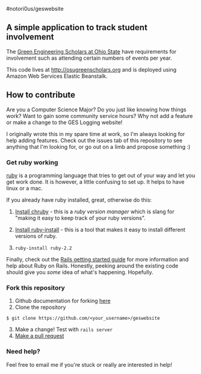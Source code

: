 #notori0us/geswebsite
## A simple application to track student involvement

The [Green Engineering Scholars at Ohio
State](http://honors-scholars.osu.edu/scholars/programs/green-engineering) have
requirements for involvement such as attending certain numbers of events per
year.

This code lives at http://osugreenscholars.org and is deployed using Amazon Web
Services Elastic Beanstalk.

## How to contribute
Are you a Computer Science Major? Do you just like knowing how things work?
Want to gain some community service hours? Why not add a feature or make a
change to the GES Logging website!

I originally wrote this in my spare time at work, so I'm always looking for
help adding features. Check out the issues tab of this repository to see
anything that I'm looking for, or go out on a limb and propose something :)

### Get ruby working
[ruby](https://www.ruby-lang.org/en/documentation/installation/) is a
programming language that tries to get out of your way and let you get work
done. It is however, a little confusing to set up. It helps to have linux or a
mac.

If you already have ruby installed, great, otherwise do this:
1. [Install chruby](https://github.com/postmodern/chruby#install) - this is a
   *ruby version manager* which is slang for "making it easy to keep track of
   your ruby versions".

2. [Install ruby-install](https://github.com/postmodern/ruby-install#install) -
   this is a tool that makes it easy to install different versions of ruby.

3. `ruby-install ruby-2.2`

Finally, check out the [Rails getting started
guide](http://guides.rubyonrails.org/getting_started.html) for more information
and help about Ruby on Rails. Honestly, peeking around the existing code should
give you *some* idea of what's happening. Hopefully.

### Fork this repository
1. Github documentation for forking [here](https://help.github.com/articles/fork-a-repo/)
2. Clone the repository
```
$ git clone https://github.com/<your_username>/geswebsite
```
3. Make a change! Test with `rails server`
4. [Make a pull request](https://help.github.com/articles/using-pull-requests/)

### Need help?
Feel free to email me if you're stuck or really are interested in help!
